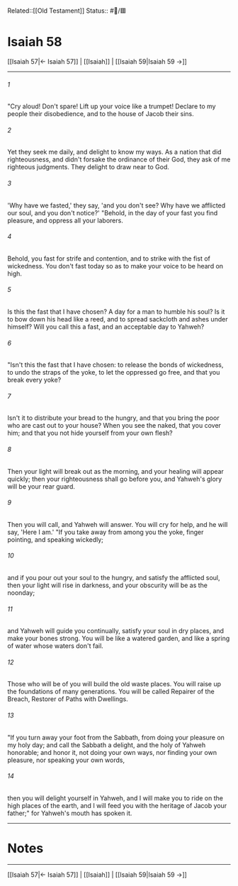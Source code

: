Related::[[Old Testament]]
Status:: #📖/🟥
# Isaiah 58

[[Isaiah 57|← Isaiah 57]] | [[Isaiah]] | [[Isaiah 59|Isaiah 59 →]]
***



###### 1 
"Cry aloud! Don't spare! Lift up your voice like a trumpet! Declare to my people their disobedience, and to the house of Jacob their sins. 

###### 2 
Yet they seek me daily, and delight to know my ways. As a nation that did righteousness, and didn't forsake the ordinance of their God, they ask of me righteous judgments. They delight to draw near to God. 

###### 3 
'Why have we fasted,' they say, 'and you don't see? Why have we afflicted our soul, and you don't notice?' "Behold, in the day of your fast you find pleasure, and oppress all your laborers. 

###### 4 
Behold, you fast for strife and contention, and to strike with the fist of wickedness. You don't fast today so as to make your voice to be heard on high. 

###### 5 
Is this the fast that I have chosen? A day for a man to humble his soul? Is it to bow down his head like a reed, and to spread sackcloth and ashes under himself? Will you call this a fast, and an acceptable day to Yahweh? 

###### 6 
"Isn't this the fast that I have chosen: to release the bonds of wickedness, to undo the straps of the yoke, to let the oppressed go free, and that you break every yoke? 

###### 7 
Isn't it to distribute your bread to the hungry, and that you bring the poor who are cast out to your house? When you see the naked, that you cover him; and that you not hide yourself from your own flesh? 

###### 8 
Then your light will break out as the morning, and your healing will appear quickly; then your righteousness shall go before you, and Yahweh's glory will be your rear guard. 

###### 9 
Then you will call, and Yahweh will answer. You will cry for help, and he will say, 'Here I am.' "If you take away from among you the yoke, finger pointing, and speaking wickedly; 

###### 10 
and if you pour out your soul to the hungry, and satisfy the afflicted soul, then your light will rise in darkness, and your obscurity will be as the noonday; 

###### 11 
and Yahweh will guide you continually, satisfy your soul in dry places, and make your bones strong. You will be like a watered garden, and like a spring of water whose waters don't fail. 

###### 12 
Those who will be of you will build the old waste places. You will raise up the foundations of many generations. You will be called Repairer of the Breach, Restorer of Paths with Dwellings. 

###### 13 
"If you turn away your foot from the Sabbath, from doing your pleasure on my holy day; and call the Sabbath a delight, and the holy of Yahweh honorable; and honor it, not doing your own ways, nor finding your own pleasure, nor speaking your own words, 

###### 14 
then you will delight yourself in Yahweh, and I will make you to ride on the high places of the earth, and I will feed you with the heritage of Jacob your father;" for Yahweh's mouth has spoken it.

---
# Notes


***
[[Isaiah 57|← Isaiah 57]] | [[Isaiah]] | [[Isaiah 59|Isaiah 59 →]]
